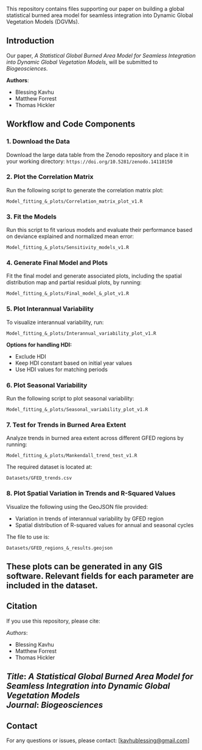 This repository contains files supporting our paper on building a global statistical burned area model for seamless integration into Dynamic Global Vegetation Models (DGVMs).  

## Introduction  

Our paper, *A Statistical Global Burned Area Model for Seamless Integration into Dynamic Global Vegetation Models*, will be submitted to *Biogeosciences*.  

**Authors**:  
- Blessing Kavhu  
- Matthew Forrest  
- Thomas Hickler  

## Workflow and Code Components  

### 1. Download the Data  
Download the large data table from the Zenodo repository and place it in your working directory:
`https://doi.org/10.5281/zenodo.14110150`

### 2. Plot the Correlation Matrix  
Run the following script to generate the correlation matrix plot:  

`Model_fitting_&_plots/Correlation_matrix_plot_v1.R`

### 3. Fit the Models  
Run this script to fit various models and evaluate their performance based on deviance explained and normalized mean error:  

`Model_fitting_&_plots/Sensitivity_models_v1.R`

### 4. Generate Final Model and Plots  
Fit the final model and generate associated plots, including the spatial distribution map and partial residual plots, by running:  

`Model_fitting_&_plots/Final_model_&_plot_v1.R`

### 5. Plot Interannual Variability  
To visualize interannual variability, run:  

`Model_fitting_&_plots/Interannual_variability_plot_v1.R`

**Options for handling HDI:**  
- Exclude HDI  
- Keep HDI constant based on initial year values  
- Use HDI values for matching periods  

### 6. Plot Seasonal Variability  
Run the following script to plot seasonal variability:  

`Model_fitting_&_plots/Seasonal_variability_plot_v1.R`

### 7. Test for Trends in Burned Area Extent  
Analyze trends in burned area extent across different GFED regions by running:  

`Model_fitting_&_plots/Mankendall_trend_test_v1.R`

The required dataset is located at:  

`Datasets/GFED_trends.csv`

### 8. Plot Spatial Variation in Trends and R-Squared Values  
Visualize the following using the GeoJSON file provided:  
- Variation in trends of interannual variability by GFED region  
- Spatial distribution of R-squared values for annual and seasonal cycles  

The file to use is:  

`Datasets/GFED_regions_&_results.geojson`

These plots can be generated in any GIS software. Relevant fields for each parameter are included in the dataset.  
---


## Citation  
If you use this repository, please cite:  

*Authors*:  
- Blessing Kavhu  
- Matthew Forrest  
- Thomas Hickler  

*Title*: *A Statistical Global Burned Area Model for Seamless Integration into Dynamic Global Vegetation Models*  
*Journal*: *Biogeosciences*  
---

## Contact  
For any questions or issues, please contact: [kavhublessing@gmail.com]

